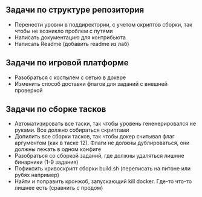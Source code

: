 ## Задачи по структуре репозитория
* Перенести уровни в поддиректории, с учетом скриптов сборки, так чтобы не возникло проблем с путями
* Написать документацию для контрибьюта
* Написать Readme (добавить readme из лаб)

## Задачи по игровой платформе
* Разобраться с костылем с сетью в докере
* Изменить способ доставки флагов для заданий с внешней проверкой

## Задачи по сборке тасков
* Автоматизировать все таски, так чтобы уровень гененерировался не руками. Все должно собираться скриптами
* Допилить все сборки тасков, так чтобы докер считывал флаг аргументом (как в таске 12). Флаги не должны дублироваться, они должны лежать в одном конфиге
* Разобраться со сборкой заданий, где должны удаляться лишние бинарники (1-9 задания)
* Пофиксить кривоскрипт сборки build.sh (переписать на питоне или рубях например)
* Найти и поправить кронжоб, запускающий kill docker. Где-то что-то лишнее есть (сравнить с продом)
